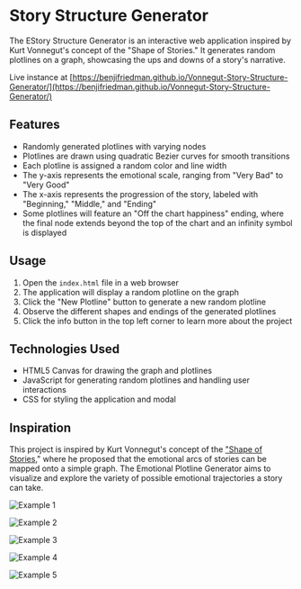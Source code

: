 # Story Structure Generator

The EStory Structure Generator is an interactive web application inspired by Kurt Vonnegut's concept of the "Shape of Stories." It generates random plotlines on a graph, showcasing the ups and downs of a story's narrative.

Live instance at [https://benjifriedman.github.io/Vonnegut-Story-Structure-Generator/](https://benjifriedman.github.io/Vonnegut-Story-Structure-Generator/)

## Features

- Randomly generated plotlines with varying nodes
- Plotlines are drawn using quadratic Bezier curves for smooth transitions
- Each plotline is assigned a random color and line width
- The y-axis represents the emotional scale, ranging from "Very Bad" to "Very Good"
- The x-axis represents the progression of the story, labeled with "Beginning," "Middle," and "Ending"
- Some plotlines will feature an "Off the chart happiness" ending, where the final node extends beyond the top of the chart and an infinity symbol is displayed

## Usage

1. Open the `index.html` file in a web browser
2. The application will display a random plotline on the graph
3. Click the "New Plotline" button to generate a new random plotline
4. Observe the different shapes and endings of the generated plotlines
5. Click the info button in the top left corner to learn more about the project

## Technologies Used

- HTML5 Canvas for drawing the graph and plotlines
- JavaScript for generating random plotlines and handling user interactions
- CSS for styling the application and modal

## Inspiration

This project is inspired by Kurt Vonnegut's concept of the ["Shape of Stories](https://www.youtube.com/watch?v=oP3c1h8v2ZQ)," where he proposed that the emotional arcs of stories can be mapped onto a simple graph. The Emotional Plotline Generator aims to visualize and explore the variety of possible emotional trajectories a story can take.

![Example 1](https://i.imgur.com/Za8h0NZ.jpeg)

![Example 2](https://i.imgur.com/IVBJ7OY.jpeg)

![Example 3](https://i.imgur.com/c1L6AHl.jpeg)

![Example 4](https://i.imgur.com/kvTkLJB.jpeg)

![Example 5](https://i.imgur.com/xu0XeGE.jpeg)
